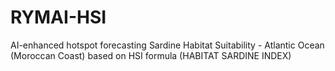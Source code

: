 # RYMAI-HSI
AI-enhanced hotspot forecasting Sardine Habitat Suitability - Atlantic Ocean (Moroccan Coast) based on HSI formula (HABITAT SARDINE INDEX)
